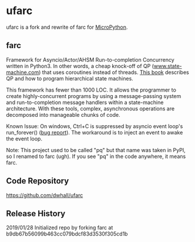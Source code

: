 # ufarc

ufarc is a fork and rewrite of farc for [MicroPython](http://micropython.org).

## farc

Framework for Asyncio/Actor/AHSM Run-to-completion Concurrency written in Python3.
In other words, a cheap knock-off of QP (www.state-machine.com)
that uses coroutines instead of threads.
[This book](https://newcontinuum.dl.sourceforge.net/project/qpc/doc/PSiCC2.pdf)
describes QP and how to program hierarchical state machines.

This framework has fewer than 1000 LOC.  It allows the programmer to create highly-concurrent
programs by using a message-passing system and run-to-completion message handlers
within a state-machine architecture.  With these tools, complex, asynchronous operations
are decomposed into manageable chunks of code.

Known Issue: On windows, Ctrl+C is suppressed by asyncio event loop's run_forever() ([bug report](https://bugs.python.org/issue23057)).
The workaround is to inject an event to awake the event loop.

Note:  This project used to be called "pq" but that name was taken in PyPI,
so I renamed to farc (ugh).  If you see "pq" in the code anywhere, it means farc.


## Code Repository

https://github.com/dwhall/ufarc


## Release History

2019/01/28  Initialized repo by forking farc at b9db67b56099b463cc079bdcf83d3530f305cd1b
